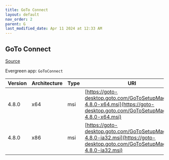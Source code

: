 ```yaml
---
title: GoTo Connect
layout: default
nav_order: 2
parent: G
last_modified_date: Apr 11 2024 at 12:33 AM
---
```


## GoTo Connect

[Source](https://support.goto.com/connect/help/what-are-the-download-links-for-it-admin-deployments)

Evergreen app: `GoToConnect`

| Version | Architecture | Type | URI                                                                                                                            |
| ------- | ------------ | ---- | ------------------------------------------------------------------------------------------------------------------------------ |
| 4.8.0   | x64          | msi  | [https://goto-desktop.goto.com/GoToSetupMachine-4.8.0-x64.msi](https://goto-desktop.goto.com/GoToSetupMachine-4.8.0-x64.msi)   |
| 4.8.0   | x86          | msi  | [https://goto-desktop.goto.com/GoToSetupMachine-4.8.0-ia32.msi](https://goto-desktop.goto.com/GoToSetupMachine-4.8.0-ia32.msi) |

